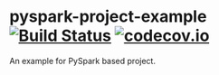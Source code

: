 # pyspark-project-example [![Build Status](https://travis-ci.org/HyukjinKwon/pyspark-project-example.svg?branch=master)](https://travis-ci.org/HyukjinKwon/pyspark-project-example) [![codecov.io](https://codecov.io/github/HyukjinKwon/pyspark-project-example/coverage.svg?branch=master)](https://codecov.io/github/HyukjinKwon/pyspark-project-example?branch=master)
An example for PySpark based project.
